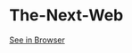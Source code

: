 # The-Next-Web
[See in Browser](http://htmlpreview.github.io/?https://github.com/Aleksandar1993/The-Next-Web/blob/master/next-web.html)
